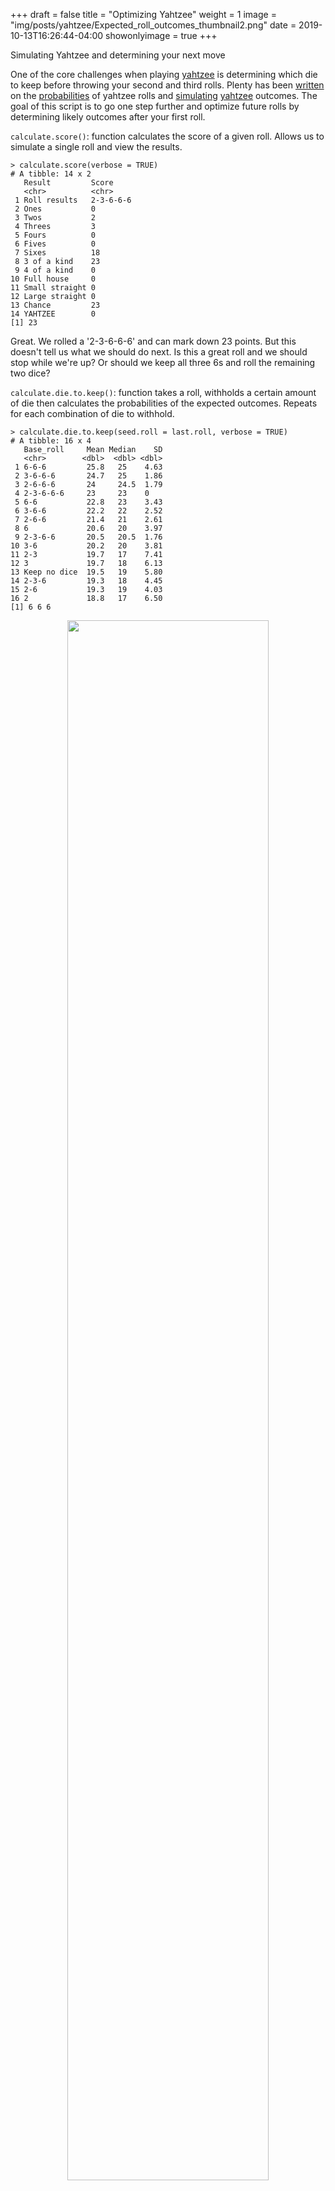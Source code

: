 +++
draft = false
title = "Optimizing Yahtzee"
weight = 1
image = "img/posts/yahtzee/Expected_roll_outcomes_thumbnail2.png"
date = 2019-10-13T16:26:44-04:00
showonlyimage = true
+++

Simulating Yahtzee and determining your next move
<!--more-->

One of the core challenges when playing [yahtzee](https://en.wikipedia.org/wiki/Yahtzee) is determining which die to keep before throwing your second and third rolls. Plenty has been [written](http://mathworld.wolfram.com/Yahtzee.html) on the [probabilities](https://www.thoughtco.com/probability-of-rolling-a-yahtzee-3126593) of yahtzee rolls and [simulating](http://galsterhome.com/stats/Tutorial/SAS19.htm) [yahtzee](https://www.reddit.com/r/dataisbeautiful/comments/8vgxwl/simulating_10000_yahtzee_dice_throws_how_many/) outcomes. The goal of this script is to go one step further and optimize future rolls by determining likely outcomes after your first roll.

`calculate.score()`: function calculates the score of a given roll. Allows us to simulate a single roll and view the results.
```
> calculate.score(verbose = TRUE)
# A tibble: 14 x 2
   Result         Score    
   <chr>          <chr>    
 1 Roll results   2-3-6-6-6
 2 Ones           0        
 3 Twos           2        
 4 Threes         3        
 5 Fours          0        
 6 Fives          0        
 7 Sixes          18       
 8 3 of a kind    23       
 9 4 of a kind    0        
10 Full house     0        
11 Small straight 0        
12 Large straight 0        
13 Chance         23       
14 YAHTZEE        0        
[1] 23
```


Great. We rolled a '2-3-6-6-6' and can mark down 23 points. But this doesn't tell us what we should do next. Is this a great roll and we should stop while we're up? Or should we keep all three 6s and roll the remaining two dice?

`calculate.die.to.keep()`: function takes a roll, withholds a certain amount of die then calculates the probabilities of the expected outcomes. Repeats for each combination of die to withhold.

```
> calculate.die.to.keep(seed.roll = last.roll, verbose = TRUE)
# A tibble: 16 x 4
   Base_roll     Mean Median    SD
   <chr>        <dbl>  <dbl> <dbl>
 1 6-6-6         25.8   25    4.63
 2 3-6-6-6       24.7   25    1.86
 3 2-6-6-6       24     24.5  1.79
 4 2-3-6-6-6     23     23    0   
 5 6-6           22.8   23    3.43
 6 3-6-6         22.2   22    2.52
 7 2-6-6         21.4   21    2.61
 8 6             20.6   20    3.97
 9 2-3-6-6       20.5   20.5  1.76
10 3-6           20.2   20    3.81
11 2-3           19.7   17    7.41
12 3             19.7   18    6.13
13 Keep no dice  19.5   19    5.80
14 2-3-6         19.3   18    4.45
15 2-6           19.3   19    4.03
16 2             18.8   17    6.50
[1] 6 6 6
```

<p align="center">
<img src="/img/posts/yahtzee/Expected_roll_outcomes.png" width=80%>
</p>

That looks great and seems like we should hold onto those three 6s (bottom right plot). But is it really working? Let's run this 500 more times and automatically choose our next roll based on the highest mean expected outcome. Then we can compare the results to just randomly rolling die.

<p align="center">
<img src="/img/posts/yahtzee/Smart_vs_Dumb_boxplot.png" width=80%>
</p>

